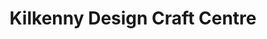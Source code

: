 ---
title: "Kilkenny Design Craft Centre"
address: "The Parade, Castle Yard, Kilkenny City, Co. Kilkenny"
tel: "+353 (0)56 772 2118"
county: "Kilkenny"
category: "Cafes"
type: "Content"
lat: "52.65336990356445"
lng: "-7.261048316955566"
---